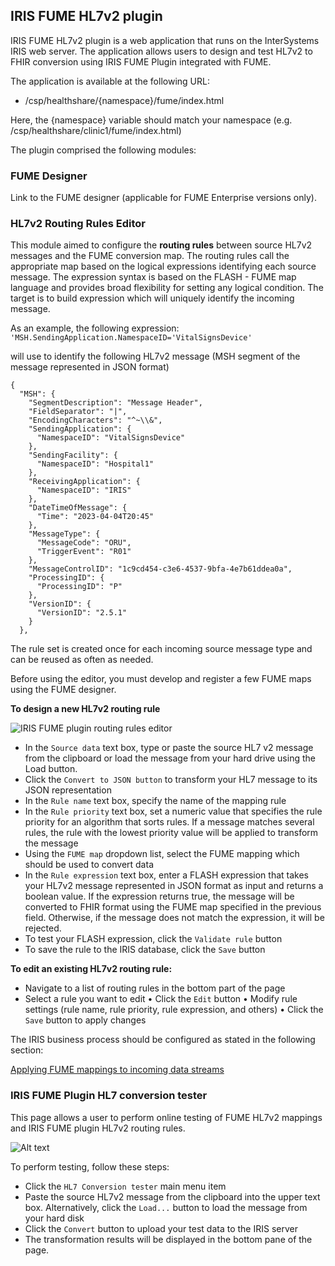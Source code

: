 ## IRIS FUME HL7v2 plugin


IRIS FUME HL7v2 plugin is a web application that runs on the InterSystems IRIS web server. The application allows users to design and test HL7v2 to FHIR conversion using IRIS FUME Plugin integrated with FUME.

The application is available at the following URL:
* /csp/healthshare/{namespace}/fume/index.html

Here, the {namespace} variable should match your namespace (e.g. /csp/healthshare/clinic1/fume/index.html)

The plugin comprised the following modules:

### FUME Designer
Link to the FUME designer (applicable for FUME Enterprise versions only).

### HL7v2 Routing Rules Editor
This module aimed to configure the **routing rules** between source HL7v2 messages and the FUME conversion map.
The routing rules call the appropriate map based on the logical expressions identifying each source message. The expression syntax is based on the FLASH - FUME map language and provides broad flexibility for setting any logical condition. The target is to build expression which will uniquely identify the incoming message.

As an example, the following expression:   
```'MSH.SendingApplication.NamespaceID='VitalSignsDevice'```

will use to identify the following HL7v2 message (MSH segment of the message represented in JSON format) 
```
{
  "MSH": {
    "SegmentDescription": "Message Header",
    "FieldSeparator": "|",
    "EncodingCharacters": "^~\\&",
    "SendingApplication": {
      "NamespaceID": "VitalSignsDevice"
    },
    "SendingFacility": {
      "NamespaceID": "Hospital1"
    },
    "ReceivingApplication": {
      "NamespaceID": "IRIS"
    },
    "DateTimeOfMessage": {
      "Time": "2023-04-04T20:45"
    },
    "MessageType": {
      "MessageCode": "ORU",
      "TriggerEvent": "R01"
    },
    "MessageControlID": "1c9cd454-c3e6-4537-9bfa-4e7b61ddea0a",
    "ProcessingID": {
      "ProcessingID": "P"
    },
    "VersionID": {
      "VersionID": "2.5.1"
    }
  },

```

The rule set is created once for each incoming source message type and can be reused as often as needed.

Before using the editor, you must develop and register a few FUME maps using the FUME designer. 

**To design a new HL7v2 routing rule**

![IRIS FUME plugin routing rules editor](img/routing-rules-editor.png)

* In the `Source data` text box, type or paste the source HL7 v2 message from the clipboard or load the message from your hard drive using the Load button. 
* Click the `Convert to JSON button` to transform your HL7 message to its JSON representation
* In the `Rule name` text box, specify the name of the mapping rule
* In the `Rule priority` text box, set a numeric value that specifies the rule priority for an algorithm that sorts rules. If a message matches several rules, the rule with the lowest priority value will be applied to transform the message
* Using the `FUME map` dropdown list, select the FUME mapping which should be used to convert data
* In the `Rule expression` text box, enter a FLASH expression that takes your HL7v2 message represented in JSON format as input and returns a boolean value. If the expression returns true, the message will be converted to FHIR format using the FUME map specified in the previous field. Otherwise, if the message does not match the expression, it will be rejected. 
* To test your FLASH expression, click the `Validate rule` button
* To save the rule to the IRIS database, click the `Save` button
 
**To edit an existing HL7v2 routing rule:**

* Navigate to a list of routing rules in the bottom part of the page
* Select a rule you want to edit
•	Click the `Edit` button
•	Modify rule settings (rule name, rule priority, rule expression, and others)
•	Click the `Save` button to apply changes

The IRIS business process should be configured as stated in the following section: 

[Applying FUME mappings to incoming data streams](/configuration.md#applying-fume-mappings-to-incoming-data-streams)

### IRIS FUME Plugin HL7 conversion tester

This page allows a user to perform online testing of FUME HL7v2 mappings and IRIS FUME plugin HL7v2 routing rules.

![Alt text](img/conversion-tester.png)
 
To perform testing, follow these steps:
* Click the `HL7 Conversion tester` main menu item
* Paste the source HL7v2 message from the clipboard into the upper text box. Alternatively, click the `Load...` button to load the message from your hard disk
* Click the `Convert` button to upload your test data to the IRIS server
* The transformation results will be displayed in the bottom pane of the page.
